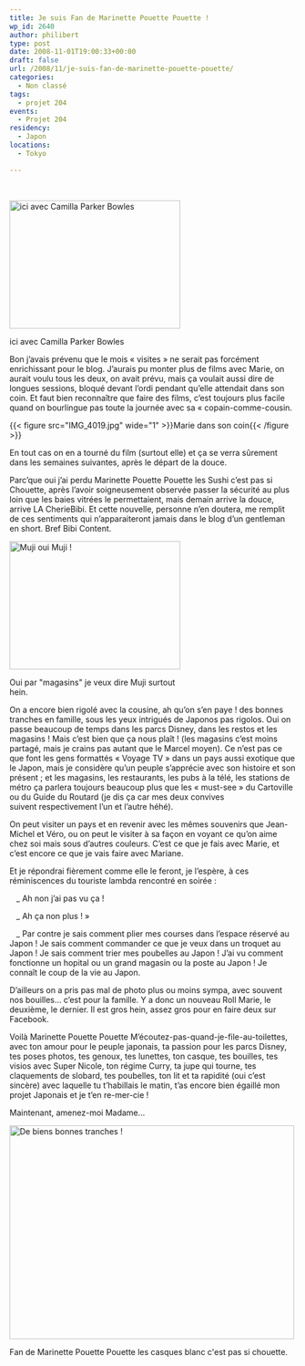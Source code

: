 ```yaml
---
title: Je suis Fan de Marinette Pouette Pouette !
wp_id: 2640
author: philibert
type: post
date: 2008-11-01T19:00:33+00:00
draft: false
url: /2008/11/je-suis-fan-de-marinette-pouette-pouette/
categories:
  - Non classé
tags:
  - projet 204
events:
  - Projet 204
residency:
  - Japon
locations:
  - Tokyo

---
```

 

<div id="attachment_496" class="wp-caption alignright" style="max-width: 300px">
  <a href="{{< aws >}}/uploads/img_3620.jpg"><img class="size-medium wp-image-496" title="img_3620" src="{{< aws >}}/uploads/img_3620-300x225.jpg" alt="ici avec Camilla Parker Bowles" width="300" height="225" /></a>
  
  <p class="wp-caption-text">
    ici avec Camilla Parker Bowles
  </p>
</div>

Bon j&rsquo;avais prévenu que le mois « visites » ne serait pas forcément enrichissant pour le blog. J&rsquo;aurais pu monter plus de films avec Marie, on aurait voulu tous les deux, on avait prévu, mais ça voulait aussi dire de longues sessions, bloqué devant l&rsquo;ordi pendant qu&rsquo;elle attendait dans son coin. Et faut bien reconnaître que faire des films, c&rsquo;est toujours plus facile quand on bourlingue pas toute la journée avec sa « copain-comme-cousin.

{{< figure src="IMG_4019.jpg" wide="1" >}}Marie dans son coin{{< /figure >}}

En tout cas on en a tourné du film (surtout elle) et ça se verra sûrement dans les semaines suivantes, après le départ de la douce.

Parc&rsquo;que oui j&rsquo;ai perdu Marinette Pouette Pouette les Sushi c&rsquo;est pas si Chouette, après l&rsquo;avoir soigneusement observée passer la sécurité au plus loin que les baies vitrées le permettaient, mais demain arrive la douce, arrive LA CherieBibi. Et cette nouvelle, personne n&rsquo;en doutera, me remplit de ces sentiments qui n&rsquo;apparaiteront jamais dans le blog d&rsquo;un gentleman en short. Bref Bibi Content.

<div id="attachment_495" class="wp-caption alignleft" style="max-width: 300px">
  <a href="{{< aws >}}/uploads/img_3377.jpg"><img class="size-medium wp-image-495" title="img_3377" src="{{< aws >}}/uploads/img_3377-300x225.jpg" alt="Muji oui Muji !" width="300" height="225" /></a>
  
  <p class="wp-caption-text">
    Oui par "magasins" je veux dire Muji surtout hein.
  </p>
</div>

On a encore bien rigolé avec la cousine, ah qu&rsquo;on s&rsquo;en paye ! des bonnes tranches en famille, sous les yeux intrigués de Japonos pas rigolos. Oui on passe beaucoup de temps dans les parcs Disney, dans les restos et les magasins ! Mais c&rsquo;est bien que ça nous plaît ! (les magasins c&rsquo;est moins partagé, mais je crains pas autant que le Marcel moyen). Ce n&rsquo;est pas ce que font les gens formattés « Voyage TV » dans un pays aussi exotique que le Japon, mais je considère qu&rsquo;un peuple s&rsquo;apprécie avec son histoire et son présent ; et les magasins, les restaurants, les pubs à la télé, les stations de métro ça parlera toujours beaucoup plus que les « must-see » du Cartoville ou du Guide du Routard (je dis ça car mes deux convives suivent respectivement l&rsquo;un et l&rsquo;autre héhé).

On peut visiter un pays et en revenir avec les mêmes souvenirs que Jean-Michel et Véro, ou on peut le visiter à sa façon en voyant ce qu&rsquo;on aime chez soi mais sous d&rsquo;autres couleurs. C&rsquo;est ce que je fais avec Marie, et c&rsquo;est encore ce que je vais faire avec Mariane.

Et je répondrai fièrement comme elle le feront, je l&rsquo;espère, à ces réminiscences du touriste lambda rencontré en soirée :
  
   _ Ah non j&rsquo;ai pas vu ça !
  
   _ Ah ça non plus ! »
  
   _ Par contre je sais comment plier mes courses dans l&rsquo;espace réservé au Japon ! Je sais comment commander ce que je veux dans un troquet au Japon ! Je sais comment trier mes poubelles au Japon ! J&rsquo;ai vu comment fonctionne un hopital ou un grand magasin ou la poste au Japon ! Je connaît le coup de la vie au Japon.

D&rsquo;ailleurs on a pris pas mal de photo plus ou moins sympa, avec souvent nos bouilles&#8230; c&rsquo;est pour la famille. Y a donc un nouveau Roll Marie, le deuxième, le dernier. Il est gros hein, assez gros pour en faire deux sur Facebook.

Voilà Marinette Pouette Pouette M&rsquo;écoutez-pas-quand-je-file-au-toilettes, avec ton amour pour le peuple japonais, ta passion pour les parcs Disney, tes poses photos, tes genoux, tes lunettes, ton casque, tes bouilles, tes visios avec Super Nicole, ton régime Curry, ta jupe qui tourne, tes claquements de slobard, tes poubelles, ton lit et ta rapidité (oui c&rsquo;est sincère) avec laquelle tu t&rsquo;habillais le matin, t&rsquo;as encore bien égaillé mon projet Japonais et je t&rsquo;en re-mer-cie !

Maintenant, amenez-moi Madame&#8230;

<div id="attachment_494" class="wp-caption aligncenter" style="max-width: 500px">
  <a href="{{< aws >}}/uploads/img_4110.jpg"><img class="size-full wp-image-494" title="img_4110" src="{{< aws >}}/uploads/img_4110.jpg" alt="De biens bonnes tranches !" width="500" height="375" /></a>
  
  <p class="wp-caption-text">
    Fan de Marinette Pouette Pouette les casques blanc c'est pas si chouette.
  </p>
</div>